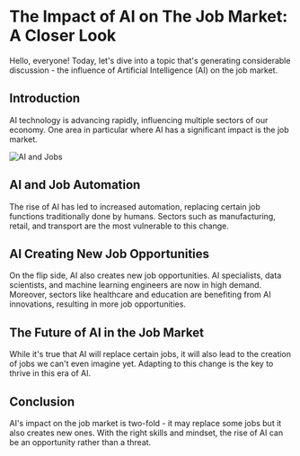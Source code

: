 # The Impact of AI on The Job Market: A Closer Look

Hello, everyone! Today, let's dive into a topic that's generating considerable discussion - the influence of Artificial Intelligence (AI) on the job market.

## Introduction

AI technology is advancing rapidly, influencing multiple sectors of our economy. One area in particular where AI has a significant impact is the job market.

![AI and Jobs](https://example.com/aijobs.png)

## AI and Job Automation

The rise of AI has led to increased automation, replacing certain job functions traditionally done by humans. Sectors such as manufacturing, retail, and transport are the most vulnerable to this change.

## AI Creating New Job Opportunities

On the flip side, AI also creates new job opportunities. AI specialists, data scientists, and machine learning engineers are now in high demand. Moreover, sectors like healthcare and education are benefiting from AI innovations, resulting in more job opportunities.

## The Future of AI in the Job Market

While it's true that AI will replace certain jobs, it will also lead to the creation of jobs we can't even imagine yet. Adapting to this change is the key to thrive in this era of AI.

## Conclusion

AI's impact on the job market is two-fold - it may replace some jobs but it also creates new ones. With the right skills and mindset, the rise of AI can be an opportunity rather than a threat.

